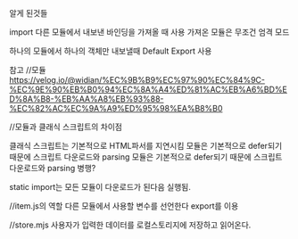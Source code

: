 알게 된것들

import
다른 모듈에서 내보낸 바인딩을 가져올 때 사용
가져온 모듈은 무조건 엄격 모드

하나의 모듈에서 하나의 객체만 내보낼때 Default Export 사용

참고
//모듈
https://velog.io/@widian/%EC%9B%B9%EC%97%90%EC%84%9C-%EC%9E%90%EB%B0%94%EC%8A%A4%ED%81%AC%EB%A6%BD%ED%8A%B8-%EB%AA%A8%EB%93%88-%EC%82%AC%EC%9A%A9%ED%95%98%EA%B8%B0

//모듈과 클래식 스크립트의 차이점

클래식 스크립트는 기본적으로 HTML파서를 지연시킴
모듈은 기본적으로 defer되기 때문에 스크립트 다운로드와 parsing
모듈은 기본적으로 defer되기 때문에 스크립트 다운로드와 parsing 병행?

static import는 모든 모듈이 다운로드가 된다음 실행됨.


//item.js의 역할
다른 모듈에서 사용할 변수를 선언한다
export를 이용

//store.mjs
사용자가 입력한 데이터를 로컬스토리지에 저장하고 읽어온다.

